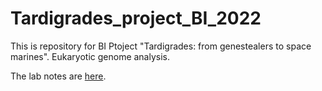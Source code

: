 # Tardigrades_project_BI_2022
This is repository for BI Ptoject "Tardigrades: from genestealers to space marines". Eukaryotic genome analysis.

The lab notes are [here](https://plausible-cannon-091.notion.site/Lab-notes-Project-4-Tardigrades-5f06cb6ea26f47fcac597a700adc9b1b).
